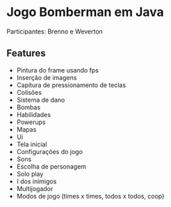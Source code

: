 # Jogo Bomberman em Java

Participantes: Brenno e Weverton

## Features
 - Pintura do frame usando fps
 - Inserção de imagens
 - Capitura de pressionamento de teclas
 - Colisões
 - Sistema de dano
 - Bombas
 - Habilidades
 - Powerups
 - Mapas
 - Ui
 - Tela inicial
 - Configurações do jogo
 - Sons
 - Escolha de personagem
 - Solo play
 - I dos inimigos
 - Multijogador
 - Modos de jogo (times x times, todos x todos, coop)
